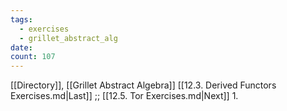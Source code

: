 ```yaml
---
tags:
  - exercises
  - grillet_abstract_alg
date:
count: 107
---
```

[[Directory]], [[Grillet Abstract Algebra]]
[[12.3. Derived Functors Exercises.md|Last]] ;; [[12.5. Tor Exercises.md|Next]]
1. 